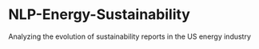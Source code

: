 # NLP-Energy-Sustainability
Analyzing the evolution of sustainability reports in the US energy industry
